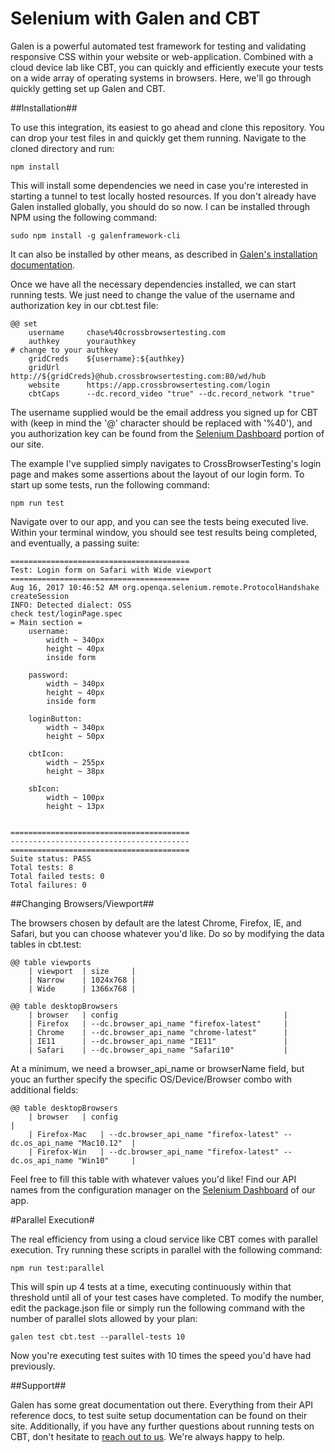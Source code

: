 # Selenium with Galen and CBT #

Galen is a powerful automated test framework for testing and validating responsive CSS within your website or web-application. Combined with a cloud device lab like CBT, you can quickly and efficiently execute your tests on a wide array of operating systems in browsers. Here, we'll go through quickly getting set up Galen and CBT.

##Installation##

To use this integration, its easiest to go ahead and clone this repository. You can drop your test files in and quickly get them running. Navigate to the cloned directory and run:

```
npm install
```

This will install some dependencies we need in case you're interested in starting a tunnel to test locally hosted resources. If you don't already have Galen installed globally, you should do so now. I can be installed through NPM using the following command:

```
sudo npm install -g galenframework-cli
```

It can also be installed by other means, as described in [Galen's installation documentation](http://galenframework.com/docs/getting-started-install-galen/).

Once we have all the necessary dependencies installed, we can start running tests. We just need to change the value of the username and authorization key in our cbt.test file:

```
@@ set
    username     chase%40crossbrowsertesting.com
    authkey      yourauthkey												# change to your authkey
    gridCreds    ${username}:${authkey}
    gridUrl      http://${gridCreds}@hub.crossbrowsertesting.com:80/wd/hub
    website      https://app.crossbrowsertesting.com/login
    cbtCaps      --dc.record_video "true" --dc.record_network "true"

```

The username supplied would be the email address you signed up for CBT with (keep in mind the '@' character should be replaced with '%40'), and you authorization key can be found from the [Selenium Dashboard](https://app.crossbrowsertesting.com/selenium/run) portion of our site. 

The example I've supplied simply navigates to CrossBrowserTesting's login page and makes some assertions about the layout of our login form. To start up some tests, run the following command:

```
npm run test
```

Navigate over to our app, and you can see the tests being executed live. Within your terminal window, you should see test results being completed, and eventually, a passing suite:

```
========================================
Test: Login form on Safari with Wide viewport
========================================
Aug 16, 2017 10:46:52 AM org.openqa.selenium.remote.ProtocolHandshake createSession
INFO: Detected dialect: OSS
check test/loginPage.spec
= Main section =
    username:
        width ~ 340px
        height ~ 40px
        inside form

    password:
        width ~ 340px
        height ~ 40px
        inside form

    loginButton:
        width ~ 340px
        height ~ 50px

    cbtIcon:
        width ~ 255px
        height ~ 38px

    sbIcon:
        width ~	100px
        height ~ 13px


========================================
----------------------------------------
========================================
Suite status: PASS
Total tests: 8
Total failed tests: 0
Total failures: 0
```

##Changing Browsers/Viewport##

The browsers chosen by default are the latest Chrome, Firefox, IE, and Safari, but you can choose whatever you'd like. Do so by modifying the data tables in cbt.test:

```
@@ table viewports
    | viewport  | size     |
    | Narrow    | 1024x768 |
    | Wide      | 1366x768 |

@@ table desktopBrowsers
    | browser   | config             					     |
    | Firefox   | --dc.browser_api_name "firefox-latest" 	 |
    | Chrome    | --dc.browser_api_name "chrome-latest"      |
    | IE11      | --dc.browser_api_name "IE11"               |
    | Safari    | --dc.browser_api_name "Safari10"           |
```

At a minimum, we need a browser_api_name or browserName field, but youc an further specify the specific OS/Device/Browser combo with additional fields:

```
@@ table desktopBrowsers
    | browser   | config             					 								  |
    | Firefox-Mac   | --dc.browser_api_name "firefox-latest" --dc.os_api_name "Mac10.12"  |
    | Firefox-Win   | --dc.browser_api_name "firefox-latest" --dc.os_api_name "Win10"     |
```

Feel free to fill this table with whatever values you'd like! Find our API names from the configuration manager on the [Selenium Dashboard](https://app.crossbrowsertesting.com/selenium/run) of our app. 

#Parallel Execution#

The real efficiency from using a cloud service like CBT comes with parallel execution. Try running these scripts in parallel with the following command:

```
npm run test:parallel
```

This will spin up 4 tests at a time, executing continuously within that threshold until all of your test cases have completed. To modify the number, edit the package.json file or simply run the following command with the number of parallel slots allowed by your plan:

```
galen test cbt.test --parallel-tests 10
```

Now you're executing test suites with 10 times the speed you'd have had previously. 

##Support##

Galen has some great documentation out there. Everything from their API reference docs, to test suite setup documentation can be found on their site. Additionally, if you have any further questions about running tests on CBT, don't hesitate to [reach out to us](mailto:support@crossbrowsertesting.com). We're always happy to help.
